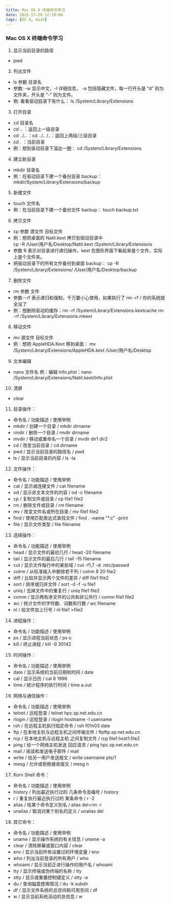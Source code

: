 ```yaml
---
title: Mac OS X 终端命令学习
date: 2015-12-29 12:18:09
tags: [OS X, bash]
---
```


### Mac OS X 终端命令学习
1. 显示当前目录的路径
  - pwd
<!--more-->
2. 列出文件
  - ls 参数 目录名
  - 参数: -w 显示中文，-l 详细信息， -a 包括隐藏文件，每一行开头是 “d” 则为文件夹，开头是 “-” 则为文件。
  - 例: 看看驱动目录下有什么：
          ls /System/Library/Extensions

3. 打开目录
  - cd 目录名
  - cd .. ：返回上一级目录
  - cd ../.. ：cd ../.. /..：返回上两级/三级目录
  - cd . ：当前目录
  - 例：想到驱动目录下溜达一圈：
            cd /System/Library/Extensions

4. 建立新目录
  - mkdir 目录名
  - 例：在驱动目录下建一个备份目录
          backup：mkdir/System/Library/Extensions/backup

5. 新建文件
  - touch 文件名
  - 例：在当前目录下建一个备份文件 backup：
          touch backup.txt

6. 拷贝文件
  - cp 参数 源文件 目标文件
  - 例：想把桌面的 Natit.kext 拷贝到驱动目录中  
            cp -R /User/用户名/Desktop/Natit.kext /System/Library/Extensions
  - 参数 R 表示对目录进行递归操作，kext 在图形界面下看起来是个文件，实际上是个文件夹。
  - 把驱动目录下的所有文件备份到桌面 backup：
          cp -R /System/Library/Extensions/ /User/用户名/Desktop/backup

7. 删除文件
  - rm 参数 文件
  - 参数－rf 表示递归和强制，千万要小心使用，如果执行了 rm -rf / 你的系统就全没了
  - 例：想删除驱动的缓存：rm -rf /System/Library/Extensions.kextcache
            rm -rf /System/Library/Extensions.mkext

8. 移动文件
  - mv 源文件 目标文件
  - 例：想把 AppleHDA.Kext 移到桌面：
          mv /System/Library/Extensions/AppleHDA.kext /User/用户名/Desktop

9. 文本编辑
  - nano 文件名
          例：编辑 Info.plist：nano /System/Library/Extensions/Natit.kext/Info.plist

10. 清屏
  - clear

11. 目录操作：
  - 命令名	/ 功能描述	/ 使用举例
  - mkdir	/ 创建一个目录	/ mkdir dirname
  - rmdir	/ 删除一个目录	/ rmdir dirname
  - mvdir	/ 移动或重命名一个目录	/ mvdir dir1 dir2
  - cd	/ 改变当前目录	/ cd dirname
  - pwd	/ 显示当前目录的路径名	/ pwd
  - ls	/ 显示当前目录的内容	/ ls -la

12. 文件操作：
  - 命令名	/ 功能描述	/ 使用举例
  - cat	/ 显示或连接文件	/ cat filename
  - od	/ 显示非文本文件的内容	/ od -c filename
  - cp	/ 复制文件或目录	/ cp file1 file2
  - rm	/ 删除文件或目录	/ rm filename
  - mv	/ 改变文件名或所在目录	/ mv file1 file2
  - find	/ 使用匹配表达式查找文件	/ find . -name "*.c" -print
  - file	/ 显示文件类型	/ file filename

13. 选择操作：
  - 命令名	/ 功能描述	/ 使用举例
  - head	/ 显示文件的最初几行	/ head -20 filename
  - tail	/ 显示文件的最后几行	/ tail -15 filename
  - cut	/ 显示文件每行中的某些域	/ cut -f1,7 -d: /etc/passwd
  - colrm	/ 从标准输入中删除若干列	/ colrm 8 20 file2
  - diff	/ 比较并显示两个文件的差异	/ diff file1 file2
  - sort	/ 排序或归并文件	/ sort -d -f -u file1
  - uniq	/ 去掉文件中的重复行	/ uniq file1 file2
  - comm	/ 显示两有序文件的公共和非公共行	/ comm file1 file2
  - wc	/ 统计文件的字符数、词数和行数	/ wc filename
  - nl	/ 给文件加上行号	/ nl file1 >file2

14. 进程操作：
  - 命令名	/ 功能描述	/ 使用举例
  - ps	/ 显示进程当前状态	/ ps u
  - kill	/ 终止进程	/ kill -9 30142

15. 时间操作：
  - 命令名	/ 功能描述	/ 使用举例
  - date	/ 显示系统的当前日期和时间	/ date
  - cal	/ 显示日历	/ cal 8 1996
  - time	/ 统计程序的执行时间	/ time a.out

16. 网络与通信操作：
  - 命令名	/ 功能描述	/ 使用举例
  - telnet	/ 远程登录	/ telnet hpc.sp.net.edu.cn
  - rlogin	/ 远程登录	/ rlogin hostname -l username
  - rsh	/ 在远程主机执行指定命令	/ rsh f01n03 date
  - ftp	/ 在本地主机与远程主机之间传输文件	/ ftpftp.sp.net.edu.cn
  - rcp	/ 在本地主机与远程主机 之间复制文件	/ rcp file1 host1:file2
  - ping	/ 给一个网络主机发送 回应请求	/ ping hpc.sp.net.edu.cn
  - mail	/ 阅读和发送电子邮件	/ mail
  - write	/ 给另一用户发送报文	/ write username pts/1
  - mesg	/ 允许或拒绝接收报文	/ mesg n

17. Korn Shell 命令：
  - 命令名	/ 功能描述	/ 使用举例
  - history	/ 列出最近执行过的 几条命令及编号	/ history
  - r	/ 重复执行最近执行过的 某条命令	/ r -2
  - alias	/ 给某个命令定义别名	/ alias del=rm -i
  - unalias	/ 取消对某个别名的定义	/ unalias del

18. 其它命令：
  - 命令名	/ 功能描述	/ 使用举例
  - uname	/ 显示操作系统的有关信息	/ uname -a
  - clear	/ 清除屏幕或窗口内容	/ clear
  - env	/ 显示当前所有设置过的环境变量	/ env
  - who	/ 列出当前登录的所有用户	/ who
  - whoami	/ 显示当前正进行操作的用户名	/ whoami
  - tty	/ 显示终端或伪终端的名称	/ tty
  - stty	/ 显示或重置控制键定义	/ stty -a
  - du	/ 查询磁盘使用情况	/ du -k subdir
  - df	/ 显示文件系统的总空间和可用空间	/ df
  - w	/ 显示当前系统活动的总信息	/ w

